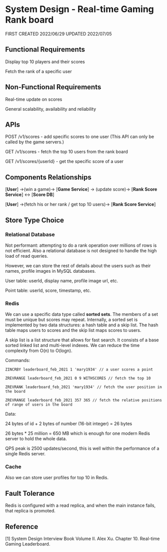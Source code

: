 # System Design - Real-time Gaming Rank board

FIRST CREATED 2022/06/29 UPDATED 2022/07/05

## Functional Requirements

Display top 10 players and their scores

Fetch the rank of a specific user

## Non-Functional Requirements

Real-time update on scores

General scalability, availability and reliability

## APIs

POST /v1/scores - add specific scores to one user (This API can only be called by the game servers.)

GET /v1/scores - fetch the top 10 users from the rank board

GET /v1/scores/{userId} - get the specific score of a user

## Components Relationships

[**User**] ->(win a game)-> [**Game Service**] -> (update score)-> [**Rank Score Service**] <-> [**Score DB**]

[**User**] ->(fetch his or her rank / get top 10 users)-> [**Rank Score Service**]

## Store Type Choice

### Relational Database

Not performant: attempting to do a rank operation over millions of rows is not efficient. Also a relational database is not designed to handle the high load of read queries.

However, we can store the rest of details about the users such as their names, profile images in MySQL databases.

User table: userId, display name, profile image url, etc.

Point table: userId, score, timestamp, etc.

### Redis

We can use a specific data type called **sorted sets**. The members of a set must be unique but scores may repeat. Internally, a sorted set is implemented by two data structures: a hash table and a skip list. The hash table maps users to scores and the skip list maps scores to users.

A skip list is a list structure that allows for fast search. It consists of a base sorted linked list and multi-level indexes. We can reduce the time complexity from O(n) to O(logn).

Commands:

```
ZINCRBY leaderboard_feb_2021 1 'mary1934' // a user scores a point

ZREVRANGE leaderboard_feb_2021 0 9 WITHSCORES // fetch the top 10 

ZREVRANK leaderboard_feb_2021 'mary1934' // fetch the user position in the board

ZREVRANGE leaderboard_feb_2021 357 365 // fetch the relative positions of range of users in the board
```

Data:

24 bytes of id + 2 bytes of number (16-bit integer) = 26 bytes

26 bytes * 25 million = 650 MB which is enough for one modern Redis server to hold the whole data.

QPS peak is 2500 updates/second, this is well within the performance of a single Redis server.

### Cache

Also we can store user profiles for top 10 in Redis.

## Fault Tolerance

Redis is configured with a read replica, and when the main instance fails, that replica is promoted.

## Reference

[1] System Design Interview Book Volume II. Alex Xu. Chapter 10. Real-time Gaming Leaderboard.